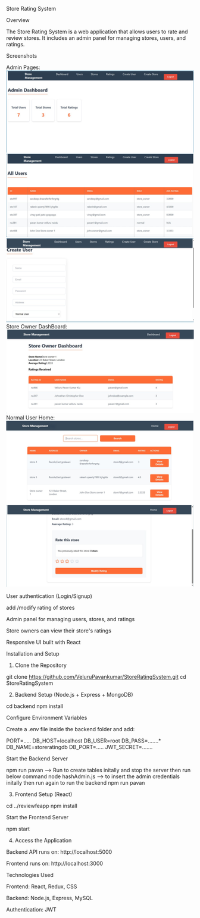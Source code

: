 Store Rating System

Overview

The Store Rating System is a web application that allows users to rate and review stores. It includes an admin panel for managing stores, users, and ratings.

Screenshots

Admin Pages:
![Admin DashBoard1](screenshots/admindb.jpg)
![Admin DashBoard2](screenshots/photo_2025-03-17_13-56-30.jpg)
![Admin DashBoard3](screenshots/photo_2025-03-17_13-56-33.jpg)
Store Owner DashBoard:
![StoreOwner DashBoard3](screenshots/photo_2025-03-17_13-56-35.jpg)
Normal User Home:
![User1](screenshots/photo_2025-03-17_13-56-37.jpg)
![User2](screenshots/photo_2025-03-17_13-56-38.jpg)




User authentication (Login/Signup)

add /modify rating of stores

Admin panel for managing users, stores, and ratings

Store owners can view their store's ratings

Responsive UI built with React

Installation and Setup

1. Clone the Repository

git clone https://github.com/VeluruPavankumar/StoreRatingSystem.git
cd StoreRatingSystem

2. Backend Setup (Node.js + Express + MongoDB)

cd backend
npm install


Configure Environment Variables

Create a .env file inside the backend folder and add:

PORT=.....
DB_HOST=localhost
DB_USER=root
DB_PASS=.......*
DB_NAME=storeratingdb
DB_PORT=.....
JWT_SECRET=.......


Start the Backend Server

npm run pavan --> Run to create tables initally and stop the server then run below command
node hashAdmin.js --> to insert the admin credentials initally
then run again to run the backend
npm run pavan 

3. Frontend Setup (React)

cd ../reviewfeapp
npm install

Start the Frontend Server

npm start

4. Access the Application

Backend API runs on: http://localhost:5000

Frontend runs on: http://localhost:3000

Technologies Used

Frontend: React, Redux, CSS

Backend: Node.js, Express, MySQL

Authentication: JWT
